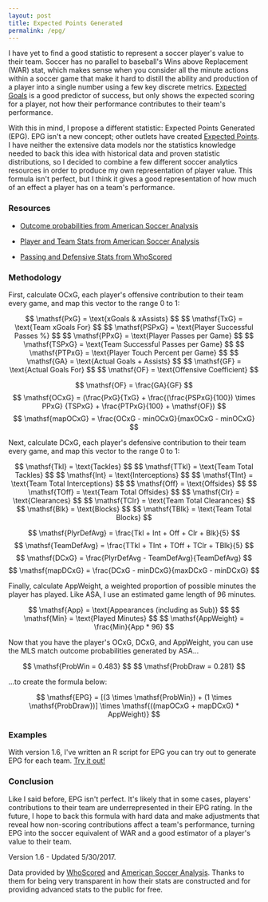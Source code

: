 ```yaml
---
layout: post
title: Expected Points Generated
permalink: /epg/
---
```


I have yet to find a good statistic to represent a soccer player's value to their team. Soccer has no parallel to baseball's Wins above Replacement (WAR) stat, which makes sense when you consider all the minute actions within a soccer game that make it hard to distill the ability and production of a player into a single number using a few key discrete metrics. [Expected Goals](http://www.americansocceranalysis.com/explanation/) is a good predictor of success, but only shows the expected scoring for a player, not how their performance contributes to their team's performance.

With this in mind, I propose a different statistic: Expected Points Generated (EPG). EPG isn't a new concept; other outlets have created [Expected Points](http://www.americansocceranalysis.com/home/2016/6/19/goodbye-expected-goals-hello-expected-points). I have neither the extensive data models nor the statistics knowledge needed to back this idea with historical data and proven statistic distributions, so I decided to combine a few different soccer analytics resources in order to produce my own representation of player value. This formula isn't perfect, but I think it gives a good representation of how much of an effect a player has on a team's performance.

### Resources

* [Outcome probabilities from American Soccer Analysis](http://www.americansocceranalysis.com/win-expectancy-1/)

* [Player and Team Stats from American Soccer Analysis](http://www.americansocceranalysis.com/player-xg-2017/)

* [Passing and Defensive Stats from WhoScored](https://www.whoscored.com/Teams/26666/Show/USA-Atlanta-United)


### Methodology

First, calculate OCxG, each player's offensive contribution to their team every game, and map this vector to the range 0 to 1:

<p style="text-align: center">
$$ \mathsf{PxG} = \text{xGoals & xAssists} $$
$$ \mathsf{TxG} = \text{Team xGoals For} $$
$$ \mathsf{PSPxG} = \text{Player Successful Passes %} $$
$$ \mathsf{PPxG} = \text{Player Passes per Game} $$
$$ \mathsf{TSPxG} = \text{Team Successful Passes per Game} $$
$$ \mathsf{PTPxG} = \text{Player Touch Percent per Game} $$
$$ \mathsf{GA} = \text{Actual Goals + Assists} $$
$$ \mathsf{GF} = \text{Actual Goals For} $$
$$ \mathsf{OF} = \text{Offensive Coefficient} $$

$$ \mathsf{OF} = \frac{GA}{GF} $$
$$ \mathsf{OCxG} = (\frac{PxG}{TxG} + \frac{(\frac{PSPxG}{100}) \times PPxG} {TSPxG} + \frac{PTPxG}{100} + \mathsf{OF}) $$
$$ \mathsf{mapOCxG} = \frac{OCxG - minOCxG}{maxOCxG - minOCxG} $$
</p>

Next, calculate DCxG, each player's defensive contribution to their team every game, and map this vector to the range 0 to 1:

<p style="text-align: center">
$$ \mathsf{Tkl} = \text{Tackles} $$
$$ \mathsf{TTkl} = \text{Team Total Tackles} $$
$$ \mathsf{Int} = \text{Interceptions} $$
$$ \mathsf{TInt} = \text{Team Total Interceptions} $$
$$ \mathsf{Off} = \text{Offsides} $$
$$ \mathsf{TOff} = \text{Team Total Offsides} $$
$$ \mathsf{Clr} = \text{Clearances} $$
$$ \mathsf{TClr} = \text{Team Total Clearances} $$
$$ \mathsf{Blk} = \text{Blocks} $$
$$ \mathsf{TBlk} = \text{Team Total Blocks} $$

$$ \mathsf{PlyrDefAvg} = \frac{Tkl + Int + Off + Clr + Blk}{5} $$
$$ \mathsf{TeamDefAvg} = \frac{TTkl + TInt + TOff + TClr + TBlk}{5} $$
$$ \mathsf{DCxG} = \frac{PlyrDefAvg - TeamDefAvg}{TeamDefAvg} $$
$$ \mathsf{mapDCxG} = \frac{DCxG - minDCxG}{maxDCxG - minDCxG} $$
</p>

Finally, calculate AppWeight, a weighted proportion of possible minutes the player has played. Like ASA, I use an estimated game length of 96 minutes.

<p style="text-align: center">
$$ \mathsf{App} = \text{Appearances (including as Sub)} $$
$$ \mathsf{Min} = \text{Played Minutes} $$
$$ \mathsf{AppWeight} = \frac{Min}{App * 96} $$
</p>

Now that you have the player's OCxG, DCxG, and AppWeight, you can use the MLS match outcome probabilities generated by ASA...

<p style="text-align: center">
$$ \mathsf{ProbWin = 0.483} $$
$$ \mathsf{ProbDraw = 0.281} $$
</p>

...to create the formula below:

<p style="text-align: center">
$$ \mathsf{EPG} = [(3 \times \mathsf{ProbWin}) + (1 \times \mathsf{ProbDraw})] \times \mathsf{((mapOCxG + mapDCxG) * AppWeight)} $$
</p>

### Examples

With version 1.6, I've written an R script for EPG you can try out to generate EPG for each team. [Try it out!](https://github.com/akeaswaran/epg-scraper)

### Conclusion

Like I said before, EPG isn't perfect. It's likely that in some cases, players' contributions to their team are underrepresented in their EPG rating. In the future, I hope to back this formula with hard data and make adjustments that reveal how non-scoring contributions affect a team's performance, turning EPG into the soccer equivalent of WAR and a good estimator of a player's value to their team.

<p class="small">Version 1.6 - Updated 5/30/2017.</p>

<p class="small">Data provided by <a href="https://whoscored.com">WhoScored</a> and <a href="https://americansocceranalysis.com">American Soccer Analysis</a>. Thanks to them for being very transparent in how their stats are constructed and for providing advanced stats to the public for free.</p>
